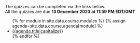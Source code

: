 <div class="Quizzes">
The quizzes can be completed via the links below. <br/>
All the quizzes are due <b> 13 December 2023 at 11:59 PM EDT/GMT </b>
<div class="Quiz-List List">
    <ul class="square">
    {% for module in site.data.course.modules %}
        {% assign agenda=site.data.course.agenda[module] %}
        <li><a href={{site.data.course.Quizzes[module].url}}>{{agenda.title|capitalize}} </a>  </li>
    {% endfor %}
    </ul>
    </div>
</div>